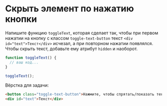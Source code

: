 # Скрыть элемент по нажатию кнопки

Напишите функцию `toggleText`, которая сделает так, чтобы при первом нажатии на кнопку с классом `toggle-text-button` текст `<div id="text">Текст</div>` исчезал, а при повторном нажатии появлялся. Чтобы скрыть текст, добавьте ему атрибут `hidden` и наоборот.

```js
function toggleText() {
  // ваш код...
}

toggleText();
```

Вёрстка для задачи:
```html
<button class="toggle-text-button">Нажмите, чтобы спрятать/показать текст</button>
<div id="text">Текст</div>
```
